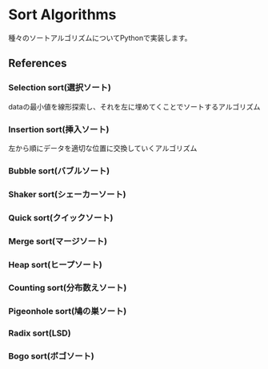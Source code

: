 # Sort Algorithms
種々のソートアルゴリズムについてPythonで実装します。

## References
### Selection sort(選択ソート)
dataの最小値を線形探索し、それを左に埋めてくことでソートするアルゴリズム

### Insertion sort(挿入ソート)
左から順にデータを適切な位置に交換していくアルゴリズム

### Bubble sort(バブルソート)
### Shaker sort(シェーカーソート)
### Quick sort(クイックソート)
### Merge sort(マージソート)
### Heap sort(ヒープソート)
### Counting sort(分布数えソート)
### Pigeonhole sort(鳩の巣ソート)
### Radix sort(LSD)
### Bogo sort(ボゴソート)
